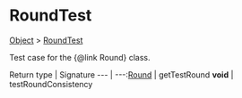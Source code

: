 # RoundTest

[Object]() > [RoundTest](nullfr/faylixe/googlecodejam/client/RoundTest.md)

Test case for the {@link Round} class.

Return type | Signature
--- | ---:[Round](nullfr/faylixe/googlecodejam/client/Round.md) | getTestRound
**void** | testRoundConsistency
